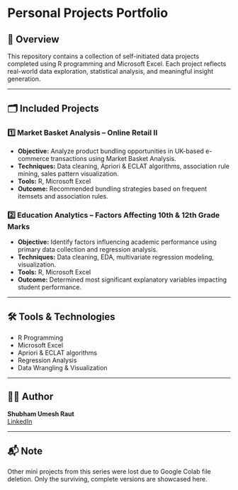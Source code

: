 # Personal Projects Portfolio

## 📖 Overview
This repository contains a collection of self-initiated data projects completed using R programming and Microsoft Excel. Each project reflects real-world data exploration, statistical analysis, and meaningful insight generation.

---

## 🗂️ Included Projects

### 1️⃣ Market Basket Analysis – Online Retail II
- **Objective:** Analyze product bundling opportunities in UK-based e-commerce transactions using Market Basket Analysis.
- **Techniques:** Data cleaning, Apriori & ECLAT algorithms, association rule mining, sales pattern visualization.
- **Tools:** R, Microsoft Excel
- **Outcome:** Recommended bundling strategies based on frequent itemsets and association rules.

### 2️⃣ Education Analytics – Factors Affecting 10th & 12th Grade Marks
- **Objective:** Identify factors influencing academic performance using primary data collection and regression analysis.
- **Techniques:** Data cleaning, EDA, multivariate regression modeling, visualization.
- **Tools:** R, Microsoft Excel
- **Outcome:** Determined most significant explanatory variables impacting student performance.

---

## 🛠️ Tools & Technologies
- R Programming  
- Microsoft Excel  
- Apriori & ECLAT algorithms  
- Regression Analysis  
- Data Wrangling & Visualization

---

## 👨‍💻 Author
**Shubham Umesh Raut**  
[LinkedIn](https://linkedin.com/in/shubham-raut-986bb1227)

---

## 📬 Note
Other mini projects from this series were lost due to Google Colab file deletion. Only the surviving, complete versions are showcased here.
